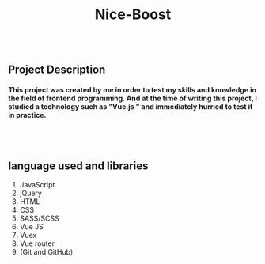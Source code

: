 <h1 align="center">Nice-Boost</h1>
<br><br>
<h2>Project Description</h2>
<h4>This project was created by me in order to test my skills and knowledge in the field of frontend programming. And at the time of writing this project, I studied a technology such as "Vue.js " and immediately hurried to test it in practice. </h4>
<br><br>
<h2>language used and libraries</h2>
<ol>
  <li> JavaScript </li>
  <li> jQuery</li>
  <li> HTML</li>
  <li> CSS</li>
  <li> SASS/SCSS</li>
  <li> Vue JS</li>
  <li> Vuex</li>
  <li> Vue router</li>
  <li> (Git and GitHub)</li>
</ol>
